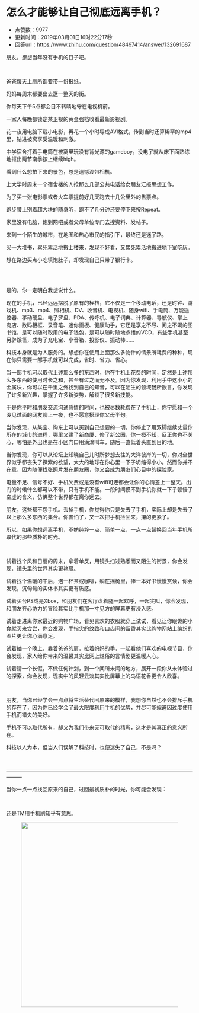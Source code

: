 # 怎么才能够让自己彻底远离手机？
- 点赞数：9977
- 更新时间：2019年03月01日16时22分17秒
- 回答url：https://www.zhihu.com/question/48497414/answer/132691687
<body>
 <p data-pid="e-Sln9DP">朋友，想想当年没有手机的日子吧。</p>
 <br>
 <p data-pid="CYSIdV8C">爸爸每天上厕所都要带一份报纸。</p>
 <p data-pid="1Nzp012i">妈妈每周末都要出去逛一整天的街。</p>
 <p data-pid="kH6DZ_fH">你每天下午5点都会目不转睛地守在电视机前。</p>
 <p data-pid="ipLm1Gkr">一家人每晚都锁定某卫视的黄金强档收看最新影视剧。</p>
 <p data-pid="oOEozxaF">花一夜用电脑下载小电影，再花一个小时导成AVI格式，传到当时还算稀罕的mp4里，钻进被窝享受温暖和刺激。</p>
 <p data-pid="xdKJqXAf">中学宿舍打着手电筒在被窝里玩没有背光源的gameboy，没电了就从床下面熟练地抠出两节南孚按上继续high。</p>
 <p data-pid="2wtkxoKa">看到什么想拍下来的景色，总是遗憾没带相机。</p>
 <p data-pid="Q1T6sIP7">上大学时周末一个宿舍楼的人抢那么几部公共电话给女朋友汇报思想工作。</p>
 <p data-pid="b6JaZATF">为了买一张电影票或者火车票提前好几天跑去十几公里外的售票点。</p>
 <p data-pid="MnDbNk_z">跑步腰上别着超大块的随身听，跑不了几分钟还要停下来按Repeat。</p>
 <p data-pid="cJ1P04UB">家里没有电脑，跑到网吧或者父母单位专门去搜资料、发帖子。</p>
 <p data-pid="rTWu981O">来到一个陌生的城市，在地图和热心市民的指引下，最终还是迷了路。</p>
 <p data-pid="mPvQfOZo">买一大堆书，累死累活地搬上楼来，发现不好看，又累死累活地搬进地下室吃灰。</p>
 <p data-pid="3_khOxOC">想在路边买点小吃填饱肚子，却发现自己只带了银行卡。</p>
 <br>
 <br>
 <p data-pid="bmd9CuBO">是的，你一定明白我想说什么。</p>
 <p data-pid="AGwLt3Qv">现在的手机，已经远远摆脱了原有的桎梏，它不仅是一个移动电话，还是时钟、游戏机、mp3、mp4、照相机、DV、收音机、电视机、随身wifi、手电筒、万能遥控器、移动硬盘、电子罗盘、PDA、传呼机、电子词典、计算器、导航仪、掌上商店、数码相框、录音笔、迷你画板、健康助手，它还是享之不尽、阅之不竭的图书馆，是可以随时取用的电子钱包，是可以随时随地点播的VCD，有些手机甚至另辟蹊径，成为了充电宝、小音箱、投影仪、振动棒……</p>
 <p data-pid="chSGKpPV">科技本身就是为人服务的。想想你在使用上面那么多物什的情景所耗费的种种，现在你只需要一部手机就可以完成，省时、省力、省心。</p>
 <p data-pid="zJ4kR4B5">当一部手机可以取代上述那么多的东西时，你在手机上花费的时间，定然是上述那么多东西的使用时长之和，甚至有过之而无不及。因为你发现，利用手中这小小的金属块，你可以在千里之外找到自己的知音，可以在陌生的领域畅所欲言，你发现了许多新兴趣，掌握了许多新姿势，解锁了很多新技能。</p>
 <p data-pid="FJsJyZEA">于是你平时和朋友交流沟通感情的时间，也被尽数耗费在了手机上，你宁愿和一个没见过面的网友聊上一夜，也不愿意搭理你父母半句。</p>
 <p data-pid="JWvYoqEC">当你发现，从某宝、狗东上可以买到自己想要的一切，你停止了用双脚继续丈量你所在的城市的进程，哪里又建了新商厦、修了新公园，你一概不知，反正你也不关心，哪怕是外出也是在小区门口用滴滴叫车，随后一直低着头直到目的地。</p>
 <p data-pid="ljucY3FN">当你发现，你可以从论坛上知晓自己儿时所梦想去往的大洋彼岸的一切，你对全世界似乎都丧失了探索的欲望，大大的地球在你心里一下子坍缩得小小。然而你并不在意，因为随便找张照片发在朋友圈，你又会成为朋友们心目中的探险家。</p>
 <p data-pid="Pb9dLKrQ">电量不足、信号不好、手机欠费或是没有wifi可连都会让你的心情差上一整天。出门的时候什么都可以不带，只有手机不能。一段时间摸不到手机你就一下子顿悟了空虚的含义，仿佛整个世界都在离你远去。</p>
 <p data-pid="umkCW5ie">朋友，这些都不怨手机。丢掉手机，你觉得你只是失去了手机，实际上却是失去了以上那么多东西的集合。你害怕了，又一次把手机捡回来，攥的更紧了。</p>
 <p data-pid="R6EJHlkk">所以，如果你想远离手机，不妨纯粹一点、简单一点，一点一点替换回当年手机所取代的那些质朴的时光。</p>
 <br>
 <p data-pid="u3-3tWyQ">试着找个风和日丽的周末，拿着单反，用镜头扫过熟悉而又陌生的街景，你会发现，镜头里的世界其实更艳丽。</p>
 <p data-pid="ZMV2xFbG">试着找个温暖的午后，泡一杯茶或咖啡，躺在摇椅里，捧一本好书慢慢赏读，你会发现，沉甸甸的实体书其实更有质感。</p>
 <p data-pid="F2l7okfM">试着买台PS或是Xbox，和朋友们在客厅盘着腿一起欢呼，一起尖叫，你会发现，和朋友齐心协力的冒险其实比手机那一寸见方的屏幕更有浸入感。</p>
 <p data-pid="y8u44iDC">试着走进离你家最近的购物广场，看见喜欢的衣服就穿上试试，看见让你眼馋的小食就买来尝尝，你会发现，手指尖的纹路和口齿间的留香其实比购物网站上缤纷的图片更让你心满意足。</p>
 <p data-pid="KUE5EG4n">试着抽一个晚上，靠着爸爸的肩，拉着妈妈的手，一起看他们喜欢的电视节目，你会发现，家人给你带来的温馨其实比网上烂俗的言情剧更温暖人心。</p>
 <p data-pid="zrEt7l09">试着请一个长假，不做任何计划，到一个闻所未闻的地方，展开一段你从未体验过的探索，你会发现，现实中的风轻云淡其实比屏幕上的鸟语花香更令人欣喜。</p>
 <br>
 <p data-pid="s-dF-1Ca">朋友，当你已经学会一点点将生活替代回原来的模样，我想你自然也不会排斥手机的存在了，因为你已经学会了最大限度利用手机的优势，并尽可能规避因过度使用手机而错失的美好。</p>
 <p data-pid="OrXr3eLn">手机不可以取代所有，却又为我们带来无可取代的精彩，这才是其真正的意义所在。</p>
 <p data-pid="OsnN06I0">科技以人为本，但当人们误解了科技时，也便迷失了自己，不是吗？</p>
 <br>
 <p data-pid="R3SxZB-L">———————————————————————————————————————</p>
 <p data-pid="EDYDyfJx">当你一点一点找回原来的自己，过回最初质朴的时光，你可能会发现：</p>
 <br>
 <p data-pid="TYXhrkIa">还是TM用手机刷知乎有意思。</p>
 <figure>
  <img src="https://pic1.zhimg.com/50/v2-5f53cdcb0ee4dc641548511c2add62b0_720w.jpg?source=1940ef5c" data-rawwidth="500" data-rawheight="500" data-original-token="v2-5f53cdcb0ee4dc641548511c2add62b0" class="origin_image zh-lightbox-thumb" width="500" data-original="https://picx.zhimg.com/v2-5f53cdcb0ee4dc641548511c2add62b0_r.jpg?source=1940ef5c">
 </figure>
</body>